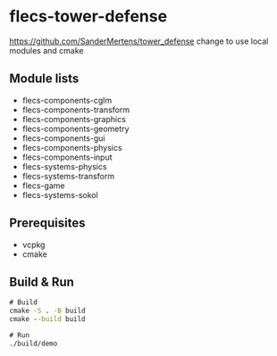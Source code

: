 # flecs-tower-defense

https://github.com/SanderMertens/tower_defense change to use local modules and cmake

## Module lists

- flecs-components-cglm
- flecs-components-transform
- flecs-components-graphics
- flecs-components-geometry
- flecs-components-gui
- flecs-components-physics
- flecs-components-input
- flecs-systems-physics
- flecs-systems-transform
- flecs-game
- flecs-systems-sokol

## Prerequisites

- vcpkg
- cmake

## Build & Run

```cmd
# Build
cmake -S . -B build
cmake --build build

# Run
./build/demo
```

